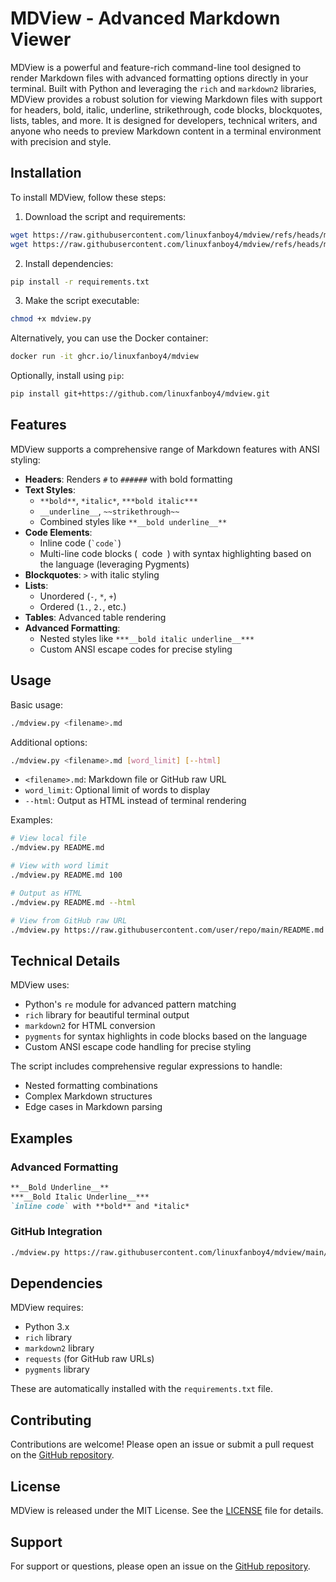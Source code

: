 # MDView - Advanced Markdown Viewer

MDView is a powerful and feature-rich command-line tool designed to render Markdown files with advanced formatting options directly in your terminal. Built with Python and leveraging the `rich` and `markdown2` libraries, MDView provides a robust solution for viewing Markdown files with support for headers, bold, italic, underline, strikethrough, code blocks, blockquotes, lists, tables, and more. It is designed for developers, technical writers, and anyone who needs to preview Markdown content in a terminal environment with precision and style.

## Installation

To install MDView, follow these steps:

1. Download the script and requirements:
```bash
wget https://raw.githubusercontent.com/linuxfanboy4/mdview/refs/heads/main/mdview.py
wget https://raw.githubusercontent.com/linuxfanboy4/mdview/refs/heads/main/requirements.txt
```

2. Install dependencies:
```bash
pip install -r requirements.txt
```

3. Make the script executable:
```bash
chmod +x mdview.py
```

Alternatively, you can use the Docker container:
```bash
docker run -it ghcr.io/linuxfanboy4/mdview
```

Optionally, install using `pip`:
```bash
pip install git+https://github.com/linuxfanboy4/mdview.git
```

## Features

MDView supports a comprehensive range of Markdown features with ANSI styling:

- **Headers**: Renders `#` to `######` with bold formatting
- **Text Styles**:
  - `**bold**`, `*italic*`, `***bold italic***`
  - `__underline__`, `~~strikethrough~~`
  - Combined styles like `**__bold underline__**`
- **Code Elements**:
  - Inline code (`` `code` ``)
  - Multi-line code blocks (``` ```code``` ```) with syntax highlighting based on the language (leveraging Pygments)
- **Blockquotes**: `>` with italic styling
- **Lists**:
  - Unordered (`-`, `*`, `+`)
  - Ordered (`1.`, `2.`, etc.)
- **Tables**: Advanced table rendering
- **Advanced Formatting**:
  - Nested styles like `***__bold italic underline__***`
  - Custom ANSI escape codes for precise styling

## Usage

Basic usage:
```bash
./mdview.py <filename>.md
```

Additional options:
```bash
./mdview.py <filename>.md [word_limit] [--html]
```

- `<filename>.md`: Markdown file or GitHub raw URL
- `word_limit`: Optional limit of words to display
- `--html`: Output as HTML instead of terminal rendering

Examples:
```bash
# View local file
./mdview.py README.md

# View with word limit
./mdview.py README.md 100

# Output as HTML
./mdview.py README.md --html

# View from GitHub raw URL
./mdview.py https://raw.githubusercontent.com/user/repo/main/README.md
```

## Technical Details

MDView uses:
- Python's `re` module for advanced pattern matching
- `rich` library for beautiful terminal output
- `markdown2` for HTML conversion
- `pygments` for syntax highlights in code blocks based on the language
- Custom ANSI escape code handling for precise styling

The script includes comprehensive regular expressions to handle:
- Nested formatting combinations
- Complex Markdown structures
- Edge cases in Markdown parsing

## Examples

### Advanced Formatting
```markdown
**__Bold Underline__**
***__Bold Italic Underline__***
`inline code` with **bold** and *italic*
```

### GitHub Integration
```bash
./mdview.py https://raw.githubusercontent.com/linuxfanboy4/mdview/main/README.md
```

## Dependencies

MDView requires:
- Python 3.x
- `rich` library
- `markdown2` library
- `requests` (for GitHub raw URLs)
- `pygments` library

These are automatically installed with the `requirements.txt` file.

## Contributing

Contributions are welcome! Please open an issue or submit a pull request on the [GitHub repository](https://github.com/linuxfanboy4/mdview).

## License

MDView is released under the MIT License. See the [LICENSE](https://github.com/linuxfanboy4/mdview/blob/main/LICENSE) file for details.

## Support

For support or questions, please open an issue on the [GitHub repository](https://github.com/linuxfanboy4/mdview).
